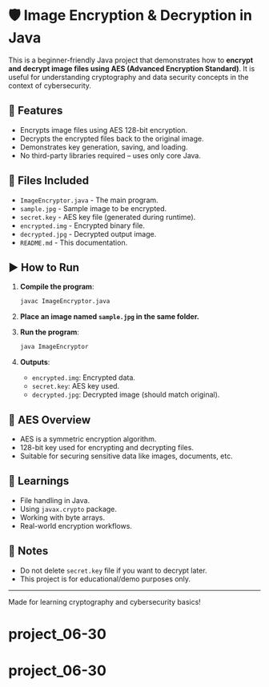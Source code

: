 
# 🛡️ Image Encryption & Decryption in Java

This is a beginner-friendly Java project that demonstrates how to **encrypt and decrypt image files using AES (Advanced Encryption Standard)**. It is useful for understanding cryptography and data security concepts in the context of cybersecurity.

## 📌 Features

- Encrypts image files using AES 128-bit encryption.
- Decrypts the encrypted files back to the original image.
- Demonstrates key generation, saving, and loading.
- No third-party libraries required – uses only core Java.

## 📁 Files Included

- `ImageEncryptor.java` - The main program.
- `sample.jpg` - Sample image to be encrypted.
- `secret.key` - AES key file (generated during runtime).
- `encrypted.img` - Encrypted binary file.
- `decrypted.jpg` - Decrypted output image.
- `README.md` - This documentation.

## ▶️ How to Run

1. **Compile the program**:
    ```bash
    javac ImageEncryptor.java
    ```

2. **Place an image named `sample.jpg` in the same folder.**

3. **Run the program**:
    ```bash
    java ImageEncryptor
    ```

4. **Outputs**:
   - `encrypted.img`: Encrypted data.
   - `secret.key`: AES key used.
   - `decrypted.jpg`: Decrypted image (should match original).

## 🔐 AES Overview

- AES is a symmetric encryption algorithm.
- 128-bit key used for encrypting and decrypting files.
- Suitable for securing sensitive data like images, documents, etc.

## 📘 Learnings

- File handling in Java.
- Using `javax.crypto` package.
- Working with byte arrays.
- Real-world encryption workflows.

## 📌 Notes

- Do not delete `secret.key` file if you want to decrypt later.
- This project is for educational/demo purposes only.

---
Made for learning cryptography and cybersecurity basics!
# project_06-30
# project_06-30
